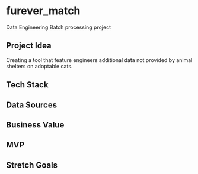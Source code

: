 # furever_match
Data Engineering Batch processing project

## Project Idea
Creating a tool that feature engineers additional data not provided by animal shelters on adoptable cats.

## Tech Stack

## Data Sources

## Business Value

## MVP

## Stretch Goals

